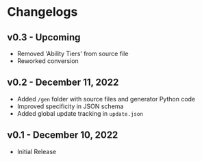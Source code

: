 # Changelogs

## v0.3 - Upcoming

- Removed 'Ability Tiers' from source file
- Reworked conversion

## v0.2 - December 11, 2022

- Added `/gen` folder with source files and generator Python code
- Improved specificity in JSON schema
- Added global update tracking in `update.json`

## v0.1 - December 10, 2022

- Initial Release
